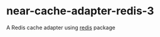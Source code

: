 # near-cache-adapter-redis-3

A Redis cache adapter using [redis](https://www.npmjs.com/package/redis) package


